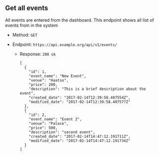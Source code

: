 ## Get all events

All events are entered from the dashboard. This endpoint shows all list of events from in the system

- Method: `GET`

- Endpoint: `https://api.example.org/api/v1/events/`

  - Response: ``200 ok``

        [
          {
            "id": 1,
            "event_name": "New Event",
            "venue": "Haatso",
            "price": 200,
            "description": "This is a brief description about the event",
            "created_date": "2017-02-14T12:39:58.407554Z",
            "modified_date": "2017-02-14T12:39:58.407577Z"
          },
          {
            "id": 2,
            "event_name": "Event 2",
            "venue": "Palace",
            "price": 500,
            "description": "second event",
            "created_date": "2017-02-14T14:47:12.191711Z",
            "modified_date": "2017-02-14T14:47:12.191734Z"
          }
        ]


